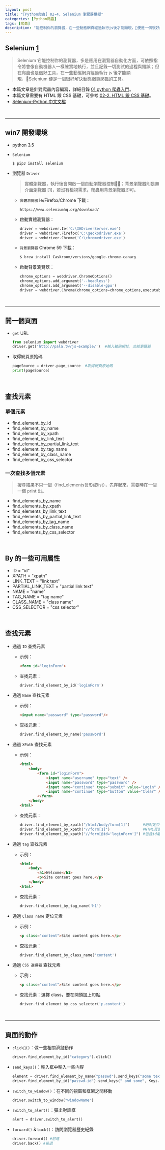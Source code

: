 ```yaml
---
layout: post
title: "[Python爬蟲] 02-4. Selenium 瀏覽器模擬"
categories: [Python爬蟲]
tags: [爬蟲]
description: "能控制你的瀏覽器，在一些動態網頁經過執行js後才能顯現，便是一個很好解決動態網頁爬蟲的工具..."
---
```




## Selenium [1](https://selenium-python-zh.readthedocs.io/en/latest/locating-elements.html)

> Selenium 它能控制你的瀏覽器，多是應用在瀏覽器自動化方面，可依照指令將會像自動機器人一樣確實地執行，並且記錄一切測試的過程與錯誤；但在爬蟲也是個好工具，在一些動態網頁經過執行 js 後才能顯現，Selenium 便是一個很好解決動態網頁爬蟲的工具。


- 本篇文章是針對爬蟲內容編寫，詳細目錄 [01.python 爬蟲入門](http://cleoblog.ml/python爬蟲/2018/10/31/Python爬蟲-02-1.-python-爬蟲入門.html)。
- 本篇文章需要有 HTML 跟 CSS 基礎，可參考 [02-2. HTML 跟 CSS 基礎](http://cleoblog.ml/python%E7%88%AC%E8%9F%B2/2018/11/01/Python%E7%88%AC%E8%9F%B2-02-2.-HTML-%E8%B7%9F-CSS-%E5%9F%BA%E7%A4%8E.html)。
- [Selenium-Python 中文文檔](https://selenium-python-zh.readthedocs.io/en/latest/index.html)

<br>

***

## win7 開發環境

- python 3.5 

- `Selenium`

    ```bash
    $ pip3 install selenium
    ```

- 瀏覽器 `Driver`

    > 實體瀏覽器，執行後會開啟一個自動瀏覽器控制；背景瀏覽器則是無介面瀏覽器 [1]，若沒有檢視需求，爬蟲用背景瀏覽器即可。

    - `實體瀏覽器` Ie/Firefox/Chrome 下載：

        ```
        https://www.seleniumhq.org/download/
        ```

    - 啟動實體瀏覽器：

        ```python
        driver = webdriver.Ie('C:\IEDriverServer.exe')
        driver = webdriver.Firefox('C:\geckodriver.exe')
        driver = webdriver.Chrome('C:\chromedriver.exe')
        ```

    - `背景瀏覽器` Chrome 59 下載：

        ```bash
        $ brew install Caskroom/versions/google-chrome-canary
        ```

    - 啟動背景瀏覽器：

        ```python
        chrome_options = webdriver.ChromeOptions()
        chrome_options.add_argument('--headless')
        chrome_options.add_argument('--disable-gpu')
        driver = webdriver.Chrome(chrome_options=chrome_options,executable_path='/Users/xxxx/driver/chromedriver')
        ```
    
<br>

***

## 開一個頁面

- `get` URL

    ```python
    from selenium import webdriver
    driver.get('http://pala.tw/js-example/')  #輸入範例網址，交給瀏覽器
    ```

- 取得網頁原始碼

    ```python
    pageSource = driver.page_source  #取得網頁原始碼
    print(pageSource)
    ```

<br>

## 查找元素

### 單個元素

- find_element_by_id
- find_element_by_name
- find_element_by_xpath
- find_element_by_link_text
- find_element_by_partial_link_text
- find_element_by_tag_name
- find_element_by_class_name
- find_element_by_css_selector

### 一次查找多個元素

> 搜尋結果不只一個（find_elements會形成list），先存起來，需要時在一個一個 print 出。

- find_elements_by_name
- find_elements_by_xpath
- find_elements_by_link_text
- find_elements_by_partial_link_text
- find_elements_by_tag_name
- find_elements_by_class_name
- find_elements_by_css_selector

<br>

## By 的一些可用属性

- ID = "id"
- XPATH = "xpath"
- LINK_TEXT = "link text"
- PARTIAL_LINK_TEXT = "partial link text"
- NAME = "name"
- TAG_NAME = "tag name"
- CLASS_NAME = "class name"
- CSS_SELECTOR = "css selector"

<br>

## 查找元素

- 通過 `ID` 查找元素

    - 示例：

        ```html
        <form id="loginForm">
        ``` 

    - 查找元素： 

        ```python
        driver.find_element_by_id('loginForm')
        ```

- 通過 `Name` 查找元素

    - 示例：

        ```html
        <input name="password" type="password"/>
        ```

    - 查找元素：

        ```python
        driver.find_element_by_name('password')
        ```

- 通過 `XPath` 查找元素

    - 示例：

        ```html
        <html>
            <body>
                <form id="loginForm">
                    <input name="username" type="text" />
                    <input name="password" type="password" />
                    <input name="continue" type="submit" value="Login" />
                    <input name="continue" type="button" value="Clear" />
                </form>
            </body>
        <html>
        ```

    - 查找元素：

        ```python
        driver.find_element_by_xpath("/html/body/form[1]")      #絕對定位
        driver.find_element_by_xpath("//form[1]")               #HTML頁面中的第一個form元素
        driver.find_element_by_xpath("//form[@id='loginForm']") #包含id屬性並且其值為loginForm的form元素
        ```

- 通過 `tag` 查找元素

    - 示例：

        ```html
        <html>
            <body>
                <h1>Welcome</h1>
                <p>Site content goes here.</p>
            </body>
        <html>
        ```

    - 查找元素：

        ```python
        driver.find_element_by_tag_name('h1')
        ```

- 通過 `Class name` 定位元素

    - 示例：

        ```html
        <p class="content">Site content goes here.</p>
        ```

    - 查找元素：

        ```python
        driver.find_element_by_class_name('content')
        ```

- 通過 `CSS 選擇器` 查找元素

    - 示例：

        ```html
        <p class="content">Site content goes here.</p>
        ```

    - 查找元素：選擇 class，要在開頭加上句點.     

        ```python
        driver.find_element_by_css_selector('p.content')
        ```

<br>

***

## 頁面的動作

- `click()`：做一些相關滑鼠動作

    ```python
    driver.find_element_by_id("category").click()
    ```

- `send_keys()`：輸入框中輸入一些内容

    ```python
    element = driver.find_element_by_name("passwd").send_keys("some text")
    driver.find_element_by_id("passwd-id").send_keys(" and some", Keys.ARROW_DOWN) # 輸入方向鍵
    ```

- `switch_to_window()`：在不同的視窗和框架之間移動

    ```python
    driver.switch_to_window("windowName")
    ```

- `switch_to_alert()`：彈出對話框

    ```python
    alert = driver.switch_to_alert()
    ```

- `forward()` & `back()`：訪問瀏覽器歷史紀錄

    ```python
    driver.forward() #前進
    driver.back() #後退
    ```
  
<br><br>
